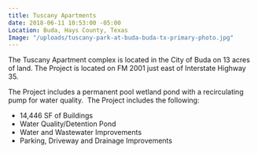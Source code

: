 ```yaml
---
title: Tuscany Apartments
date: 2018-06-11 10:53:00 -05:00
Location: Buda, Hays County, Texas
Image: "/uploads/tuscany-park-at-buda-buda-tx-primary-photo.jpg"
---
```


The Tuscany Apartment complex is located in the City of Buda on 13 acres of land.  The Project is located on FM 2001 just east of Interstate Highway 35.

The Project includes a permanent pool wetland pond with a recirculating pump for water quality. 
​
The Project includes the following:

* 14,446 SF of Buildings
* Water Quality/Detention Pond
* Water and Wastewater Improvements
* Parking, Driveway and Drainage Improvements
